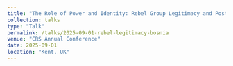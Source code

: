 ```yaml
---
title: "The Role of Power and Identity: Rebel Group Legitimacy and Post-Conflict Governance in Bosnia"
collection: talks
type: "Talk"
permalink: /talks/2025-09-01-rebel-legitimacy-bosnia
venue: "CRS Annual Conference"
date: 2025-09-01
location: "Kent, UK"
---
```

